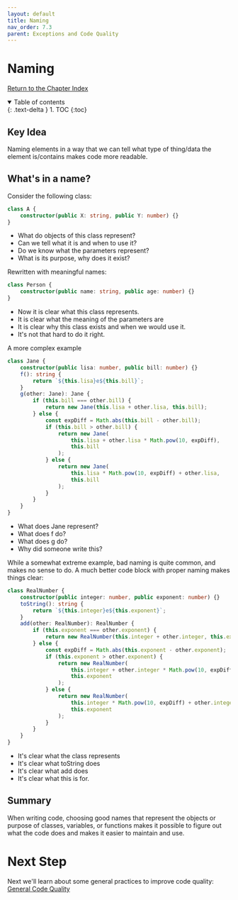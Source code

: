```yaml
---
layout: default
title: Naming
nav_order: 7.3
parent: Exceptions and Code Quality
---
```


# Naming

[Return to the Chapter Index](index.md)

<details open markdown="block">
  <summary>
    Table of contents
  </summary>
  {: .text-delta }
1. TOC
{:toc}
</details>

## Key Idea

Naming elements in a way that we can tell what type of thing/data the element is/contains makes code more readable.

## What's in a name?

Consider the following class:

```typescript
class A {
    constructor(public X: string, public Y: number) {}
}
```

-   What do objects of this class represent?
-   Can we tell what it is and when to use it?
-   Do we know what the parameters represent?
-   What is its purpose, why does it exist?

Rewritten with meaningful names:

```typescript
class Person {
    constructor(public name: string, public age: number) {}
}
```

-   Now it is clear what this class represents.
-   It is clear what the meaning of the parameters are
-   It is clear why this class exists and when we would use it.
-   It's not that hard to do it right.

A more complex example

```typescript
class Jane {
    constructor(public lisa: number, public bill: number) {}
    f(): string {
        return `${this.lisa}e${this.bill}`;
    }
    g(other: Jane): Jane {
        if (this.bill === other.bill) {
            return new Jane(this.lisa + other.lisa, this.bill);
        } else {
            const expDiff = Math.abs(this.bill - other.bill);
            if (this.bill > other.bill) {
                return new Jane(
                    this.lisa + other.lisa * Math.pow(10, expDiff),
                    this.bill
                );
            } else {
                return new Jane(
                    this.lisa * Math.pow(10, expDiff) + other.lisa,
                    this.bill
                );
            }
        }
    }
}
```

-   What does Jane represent?
-   What does f do?
-   What does g do?
-   Why did someone write this?

While a somewhat extreme example, bad naming is quite common, and makes no sense to do.
A much better code block with proper naming makes things clear:

```typescript
class RealNumber {
    constructor(public integer: number, public exponent: number) {}
    toString(): string {
        return `${this.integer}e${this.exponent}`;
    }
    add(other: RealNumber): RealNumber {
        if (this.exponent === other.exponent) {
            return new RealNumber(this.integer + other.integer, this.exponent);
        } else {
            const expDiff = Math.abs(this.exponent - other.exponent);
            if (this.exponent > other.exponent) {
                return new RealNumber(
                    this.integer + other.integer * Math.pow(10, expDiff),
                    this.exponent
                );
            } else {
                return new RealNumber(
                    this.integer * Math.pow(10, expDiff) + other.integer,
                    this.exponent
                );
            }
        }
    }
}
```

-   It's clear what the class represents
-   It's clear what toString does
-   It's clear what add does
-   It's clear what this is for.

## Summary

When writing code, choosing good names that represent the objects or purpose of classes, variables, or functions makes it possible to figure out what the code does and makes it easier to maintain and use.

# Next Step

Next we'll learn about some general practices to improve code quality: [General Code Quality](../7-exceptions_code_qual/general.md)
